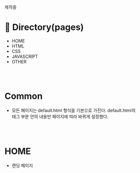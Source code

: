 제작중

# 📁 Directory(pages)
- HOME
- HTML
- CSS
- JAVASCRIPT
- OTHER

<br><br>

# Common
- 모든 페이지는 default.html 형식을 기본으로 가진다. default.html의 <main> 태그 부분 안의 내용만 페이지에 따라 바뀌게 설정했다.

<br><br>

# HOME
- 랜딩 페이지
